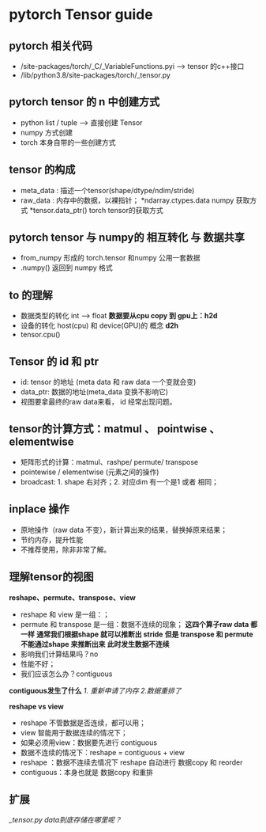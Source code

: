 # pytorch Tensor guide

## pytorch 相关代码
- /site-packages/torch/_C/_VariableFunctions.pyi --> tensor 的c++接口
- /lib/python3.8/site-packages/torch/_tensor.py

## pytorch tensor 的 n 中创建方式
- python list / tuple --> 直接创建 Tensor
- numpy 方式创建
- torch 本身自带的一些创建方式

## tensor 的构成
- meta_data : 描述一个tensor(shape/dtype/ndim/stride)
- raw_data : 内存中的数据，以裸指针；
  *ndarray.ctypes.data numpy 获取方式
  *tensor.data_ptr() torch tensor的获取方式

## pytorch tensor 与 numpy的 相互转化 与 数据共享
- from_numpy 形成的 torch.tensor 和numpy 公用一套数据
- .numpy() 返回到 numpy 格式

## to 的理解
- 数据类型的转化 int --> float
**数据要从cpu copy 到 gpu上：h2d**
- 设备的转化 host(cpu) 和 device(GPU)的 概念
**d2h**
- tensor.cpu()

## Tensor 的 id 和 ptr
- id: tensor 的地址 (meta data 和 raw data 一个变就会变)
- data_ptr: 数据的地址(meta_data 变换不影响它)
- 视图要拿最终的raw data来看， id 经常出现问题。


## tensor的计算方式：matmul 、 pointwise 、 elementwise
- 矩阵形式的计算：matmul、rashpe/ permute/ transpose
- pointewise / elementwise (元素之间的操作)
- broadcast: 1. shape 右对齐；2. 对应dim 有一个是1 或者 相同；

## inplace 操作
- 原地操作（raw data 不变），新计算出来的结果，替换掉原来结果；
- 节约内存，提升性能
- 不推荐使用，除非非常了解。

## 理解tensor的视图
**reshape、permute、transpose、view**
- reshape 和 view 是一组：；
- permute 和 transpose 是一组：数据不连续的现象；
**这四个算子raw data 都一样**
**通常我们根据shape 就可以推断出 stride**
**但是 transpose 和 permute 不能通过shape 来推断出来**
**此时发生数据不连续**
- 影响我们计算结果吗？no
- 性能不好；
- 我们应该怎么办？contiguous

**contiguous发生了什么**
*1. 重新申请了内存*
*2.数据重排了*

**reshape vs view**
- reshape 不管数据是否连续，都可以用；
- view 智能用于数据连续的情况下；
- 如果必须用view：数据要先进行 contiguous
- 数据不连续的情况下：reshape = contiguous + view
- reshape ：数据不连续去情况下 reshape 自动进行 数据copy 和 reorder
- contiguous：本身也就是 数据copy 和重排

## 扩展
*_tensor.py*
*data到底存储在哪里呢？*
